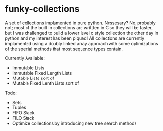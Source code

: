 # funky-collections

A set of collections implamented in pure python.  Nessesary?  No, probably not; most of the built in collections are writtten in C so they will be faster, but I was challenged to build a lower level c style collection the other day in python and my interest has been piqued! All collections are currently implamented using a doubly linked array approach with some optimizations of the special methods that most sequence types contain.

Currently Available:

* Immutable Lists
* Immutable Fixed Length Lists
* Mutable Lists sort of
* Mutable Fixed Lenth Lists sort of

Todo:
* Sets
* Tuples
* FIFO Stack
* FILO Stack
* Optimize collections by introducing new tree search methods
